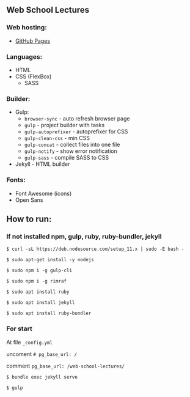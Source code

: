 ## Web School Lectures

### Web hosting:
- [GitHub Pages](https://pavelgalanin2001.github.io/web-school-lectures/)
  
### Languages:
- HTML
- CSS (FlexBox)
  - SASS

### Builder:
- Gulp:
  - ```browser-sync``` - auto refresh browser page
  - ```gulp``` - project builder with tasks
  - ```gulp-autoprefixer``` - autoprefixer for CSS
  - ```gulp-clean-css``` - min CSS
  - ```gulp-concat``` - collect files into one file
  - ```gulp-notify``` - show error notification
  - ```gulp-sass``` - compile SASS to CSS
- Jekyll - HTML builder

### Fonts:
- Font Awesome (icons)
- Open Sans

## How to run:

### If not installed npm, gulp, ruby, ruby-bundler, jekyll

```$ curl -sL https://deb.nodesource.com/setup_11.x | sudo -E bash -```

```$ sudo apt-get install -y nodejs```

```$ sudo npm i -g gulp-cli```

```$ sudo npm i -g rimraf```

```$ sudo apt install ruby```

```$ sudo apt install jekyll```

```$ sudo apt install ruby-bundler```

### For start

  At file ```_config.yml```
  
  uncoment ```# pg_base_url: /```
  
  comment ```pg_base_url: /web-school-lectures/```
  
```$ bundle exec jekyll serve```

```$ gulp```
